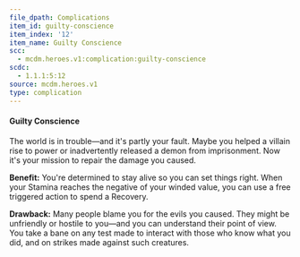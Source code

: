 ```yaml
---
file_dpath: Complications
item_id: guilty-conscience
item_index: '12'
item_name: Guilty Conscience
scc:
  - mcdm.heroes.v1:complication:guilty-conscience
scdc:
  - 1.1.1:5:12
source: mcdm.heroes.v1
type: complication
---
```


#### Guilty Conscience

The world is in trouble—and it's partly your fault. Maybe you helped a villain rise to power or inadvertently released a demon from imprisonment. Now it's your mission to repair the damage you caused.

**Benefit:** You're determined to stay alive so you can set things right. When your Stamina reaches the negative of your winded value, you can use a free triggered action to spend a Recovery.

**Drawback:** Many people blame you for the evils you caused. They might be unfriendly or hostile to you—and you can understand their point of view. You take a bane on any test made to interact with those who know what you did, and on strikes made against such creatures.

